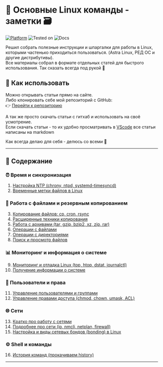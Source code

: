 # 📘 Основные Linux команды - заметки 🗃️

[![Platform](https://img.shields.io/badge/platform-Linux-lightgrey?style=flat-square&logo=linux)](https://kernel.org)
![Tested on](https://img.shields.io/badge/tested%20on-Red%20OS%207.3%20%7C%208.0%20%7C%20Astra%20SE%201.7.5%20%7C%201.8-orange?style=flat-square)
![Docs](https://img.shields.io/badge/docs-markdown-blueviolet?style=flat-square&logo=markdown)

Решил собрать полезные инструкции и шпаргалки для работы в Linux, которыми частенько приходиться пользоваться.
(Astra Linux, РЕД ОС и другие дистрибутивы).  
Все материалы собрал в формате отдельных статей для быстрого использования. Так сказать всегда под рукой 📝

## 📌 Как использовать

Можно открывать статьи прямо на сайте.  
Либо клонировать себе мой репозиторий с GitHub:  
👉 [Перейти к репозиторию](https://github.com/soulpastwk/linux-help/tree/main) 

А так же просто скачать статьи с гитхаб и использовать на своё усмотрение. <br>
Если скачать статьи - то их удобно просматривать в [VScode](https://code.visualstudio.com/) все статьи написаны на markdown

Как всегда делаю для себя - делюсь со всеми 💁

---

## 📑 Содержание

### ⏰ Время и синхронизация
1. [Настройка NTP (chrony, ntpd, systemd-timesyncd)](01_ntp)
2. [Временные метки файлов в Linux](07_file_timestamps)

### 📂 Работа с файлами и резервным копированием
3. [Копирование файлов: cp, cron, rsync](02_cp_cron_rsync)
4. [Расширенные техники копирования](03_copy_advanced)
5. [Работа с архивами (tar, gzip, bzip2, xz, zip, rar)](04_archives)
6. [Операции с файлами](13_file_operation)
7. [Операции с директориями](14_dir_operation)
8. [Поиск и просмотр файлов](15_find_file)

### 📊 Мониторинг и информация о системе
9. [Мониторинг и отладка Linux (top, htop, dstat, journalctl)](05_monitoring)
10. [Получение информации о системе](06_sysinfo)

### 👤 Пользователи и права
11. [Управление пользователями и группами](08_users)
12. [Управление правами доступа (chmod, chown, umask, ACL)](12_permissions)

### 🌐 Сети
13. [Кратко про работу с сетями](10_network_basics)
14. [Подробнее про сети (ip, nmcli, netplan, firewall)](11_network_details)
15. [Настройка и виды сетевых бондов (bonding) в Linux](16_Bonding)

### ⚙️ Shell и команды
16. [История команд (прокачиваем history)](09_shell_history)

---

